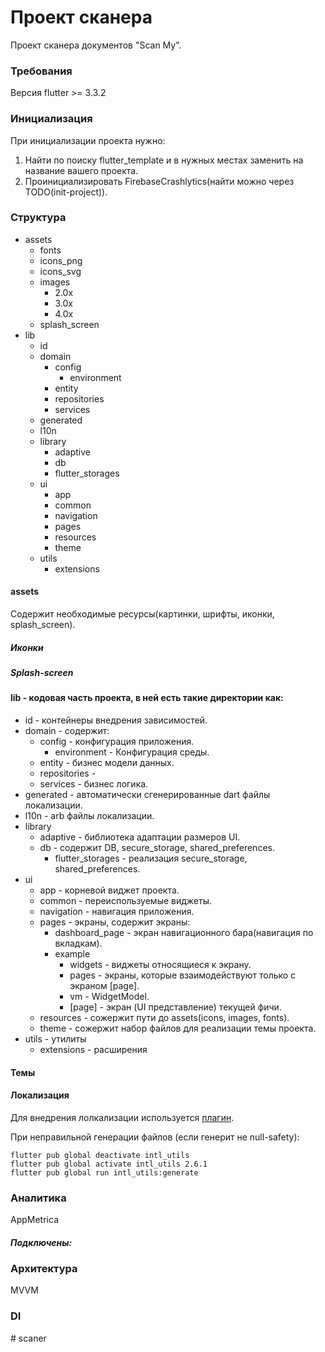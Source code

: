 # Проект сканера

Проект сканера документов "Scan My".

### Требования

Версия flutter >= 3.3.2

### Инициализация

При инициализации проекта нужно:

1. Найти по поиску flutter_template и в нужных местах заменить на название вашего проекта.
2. Проинициализировать FirebaseCrashlytics(найти можно через TODO(init-project)).

### Структура

- assets
    - fonts
    - icons_png
    - icons_svg
    - images
        - 2.0x
        - 3.0x
        - 4.0x
    - splash_screen
- lib
    - id
    - domain
        - config
            - environment
        - entity
        - repositories
        - services
    - generated
    - l10n
    - library
        - adaptive
        - db
        - flutter_storages
    - ui
        - app
        - common
        - navigation
        - pages
        - resources
        - theme
    - utils
        - extensions

#### assets

Содержит необходимые ресурсы(картинки, шрифты, иконки, splash_screen).

##### Иконки

##### Splash-screen

#### lib - кодовая часть проекта, в ней есть такие директории как:


- id - контейнеры внедрения зависимостей.
- domain - содержит:
    - config - конфигурация приложения.
        - environment - Конфигурация среды.
    - entity - бизнес модели данных.
    - repositories -
    - services - бизнес логика.
- generated - автоматически сгенерированные dart файлы локализации.
- l10n - arb файлы локализации.
- library
    - adaptive - библиотека адаптации размеров UI.
    - db - содержит DB, secure_storage, shared_preferences.
        - flutter_storages - реализация secure_storage, shared_preferences.
- ui
    - app - корневой виджет проекта.
    - common - переиспользуемые виджеты.
    - navigation - навигация приложения.
    - pages - экраны, содержит экраны:
        - dashboard_page - экран навигационного бара(навигация по вкладкам).
        - example
            - widgets - виджеты относящиеся к экрану.
            - pages - экраны, которые взаимодействуют только с экраном [page].
            - vm - WidgetModel.
            - [page] - экран (UI представление) текущей фичи.
    - resources - сожержит пути до assets(icons, images, fonts).
    - theme - сожержит набор файлов для реализации темы проекта.
- utils - утилиты
    - extensions - расширения


#### Темы

#### Локализация

Для внедрения лолкализации используется [плагин](https://plugins.jetbrains.com/plugin/13666-flutter-intl).

При неправильной генерации файлов (если генерит не null-safety):

```
flutter pub global deactivate intl_utils
flutter pub global activate intl_utils 2.6.1
flutter pub global run intl_utils:generate
```

### Аналитика
AppMetrica

##### Подключены:

### Архитектура
MVVM

### DI

#   s c a n e r  
 
